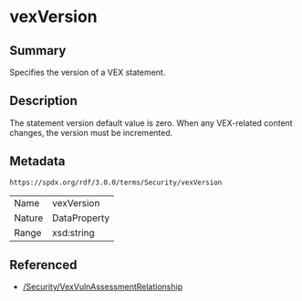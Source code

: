 <!-- Automatically generated by spec-parser v2.3.0 on 2024-07-16T15:00:52.540788+00:00 -->
<!-- SPDX-License-Identifier: Community-Spec-1.0 -->

# vexVersion

## Summary

Specifies the version of a VEX statement.


## Description

The statement version default value is zero. When any VEX-related content changes, the version must be incremented.


## Metadata

`https://spdx.org/rdf/3.0.0/terms/Security/vexVersion`


| | |
|---|---|
| Name | vexVersion |
| Nature | DataProperty |
| Range | xsd:string |




## Referenced

- [/Security/VexVulnAssessmentRelationship](../../Security/Classes/VexVulnAssessmentRelationship.md)

